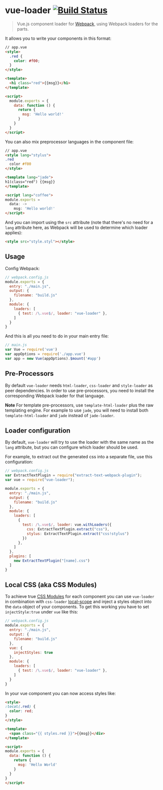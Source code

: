 # vue-loader [![Build Status](https://img.shields.io/circleci/project/vuejs/vue-loader.svg)](https://circleci.com/gh/vuejs/vue-loader)

> Vue.js component loader for [Webpack](http://webpack.github.io), using Webpack loaders for the parts.

It allows you to write your components in this format:

``` html
// app.vue
<style>
  .red {
    color: #f00;
  }
</style>

<template>
  <h1 class="red">{{msg}}</h1>
</template>

<script>
  module.exports = {
    data: function () {
      return {
        msg: 'Hello world!'
      }
    }
  }
</script>
```

You can also mix preprocessor languages in the component file:

``` html
// app.vue
<style lang="stylus">
.red
  color #f00
</style>

<template lang="jade">
h1(class="red") {{msg}}
</template>

<script lang="coffee">
module.exports =
  data: ->
    msg: 'Hello world!'
</script>
```

And you can import using the `src` attribute (note that there's no need for a `lang` attribute here, as Webpack will
be used to determine which loader applies):

``` html
<style src="style.styl"></style>
```

## Usage

Config Webpack:

``` js
// webpack.config.js
module.exports = {
  entry: "./main.js",
  output: {
    filename: "build.js"
  },
  module: {
    loaders: [
      { test: /\.vue$/, loader: "vue-loader" },
    ]
  }
}
```

And this is all you need to do in your main entry file:

``` js
// main.js
var Vue = require('vue')
var appOptions = require('./app.vue')
var app = new Vue(appOptions).$mount('#app')
```

## Pre-Processors

By default `vue-loader` needs `html-loader`, `css-loader` and `style-loader` as peer dependencies. In order to use pre-processors, you need to install the corresponding Webpack loader for that language.

**Note** For template pre-processors, use `template-html-loader` plus the raw templating engine. For example to use `jade`, you will need to install both `template-html-loader` and `jade` instead of `jade-loader`.

## Loader configuration

By default, `vue-loader` will try to use the loader with the same name as
the `lang` attribute, but you can configure which loader should be used.

For example, to extract out the generated css into a separate file,
use this configuration:

``` js
// webpack.config.js
var ExtractTextPlugin = require("extract-text-webpack-plugin");
var vue = require("vue-loader");

module.exports = {
  entry: "./main.js",
  output: {
    filename: "build.js"
  },
  module: {
    loaders: [
      {
        test: /\.vue$/, loader: vue.withLoaders({
          css: ExtractTextPlugin.extract("css"),
          stylus: ExtractTextPlugin.extract("css!stylus")
        })
      },
    ]
  },
  plugins: [
    new ExtractTextPlugin("[name].css")
  ]
}
```

## Local CSS (aka CSS Modules)

To achieve true [CSS Modules](https://github.com/css-modules/css-modules) for each component you can use `vue-loader` in combination with `css-loader` [local-scope](https://github.com/webpack/css-loader#local-scope) and inject a styles object into the `data` object of your components. To get this working you have to set `injectStyle:true` under `vue` like this:  

``` js
// webpack.config.js
module.exports = {
  entry: "./main.js",
  output: {
    filename: "build.js"
  },
  vue: {
    injectStyles: true
  },
  module: {
    loaders: [
      { test: /\.vue$/, loader: "vue-loader" },
    ]
  }
}
```

In your vue component you can now access styles like:

``` html
<style>
:local(.red) {
  color: red;
}
</style>

<template>
  <span class="{{ styles.red }}">{{msg}}</div>
</template>

<script>
module.exports = {
  data: function () {
    return {
      msg: 'Hello World'
    }
  }
}
</script>
```